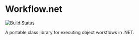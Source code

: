 # Workflow.net

[![Build Status](https://travis-ci.org/MortenChristiansen/Overflow.net.svg?branch=creating-operations-and-resolving-dependencies)](https://travis-ci.org/MortenChristiansen/Overflow.net)

A portable class library for executing object workflows in .NET.
